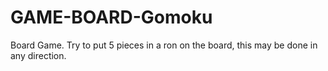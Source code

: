 # GAME-BOARD-Gomoku
Board Game. Try to put 5 pieces in a ron on the board, this may be done in any direction.
